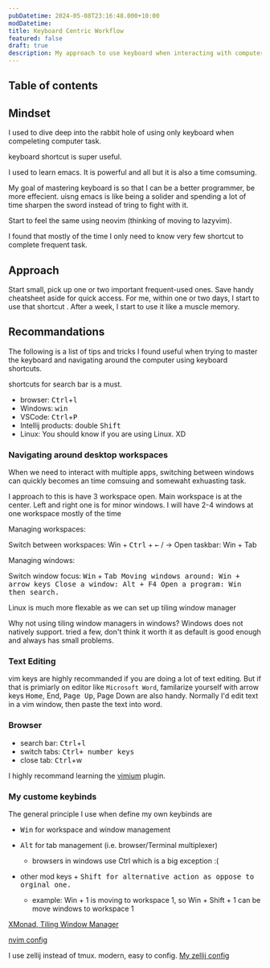 ```yaml
---
pubDatetime: 2024-05-08T23:16:48.000+10:00
modDatetime:
title: Keyboard Centric Workflow
featured: false
draft: true
description: My approach to use keyboard when interacting with computers.
---
```


## Table of contents

## Mindset

I used to dive deep into the rabbit hole of using
only keyboard when compeleting computer task.

keyboard shortcut is super useful.

I used to learn emacs. It is powerful and all but
it is also a time comsuming.

My goal of mastering keyboard is so that
I can be a better programmer, be more effecient.
uisng emacs is like being a solider
and spending a lot of time sharpen the sword
instead of tring to fight with it.

Start to feel the same using neovim (thinking of moving to lazyvim).

I found that mostly of the time I only need to know
very few shortcut to complete frequent task.

## Approach

Start small, pick up one or two important
frequent-used ones.
Save handy cheatsheet aside for quick access.
For me, within one or two days, I start
to use that shortcut .
After a week, I start to use it like a muscle memory.

## Recommandations

The following is a list of tips and tricks
I found useful when trying to master the keyboard
and navigating around the computer using keyboard
shortcuts.

shortcuts for search bar is a must.

- browser: <kbd>Ctrl</kbd>+<kbd>l</kbd>
- Windows: <kbd>win</kbd>
- VSCode: <kbd>Ctrl</kbd>+<kbd>P</kbd>
- Intellij products: double <kbd>Shift</kbd>
- Linux: You should know if you are using Linux. XD

### Navigating around desktop workspaces

When we need to interact with multiple apps,
switching between windows can quickly becomes an
time comsuing and somewaht exhuasting task.

I approach to this is have 3 workspace open.
Main workspace is at the center.
Left and right one is for minor windows.
I will have 2-4 windows at one workspace mostly of
the time

Managing workspaces:

Switch between workspaces: <kdb>Win</kbd> + <kbd>Ctrl</kbd> + <kbd>←</kdb> / <kdb>→</kdb>
Open taskbar: <kdb>Win</kdb> + <kdb>Tab</kdb>

Managing windows:

Switch window focus: <kbd>Win</kbd> + <kbd>Tab</kdb>
Moving windows around: <kbd>Win</kbd> + arrow keys
Close a window: <kbd>Alt</kbd> + <kbd>F4</kbd>
Open a program: <kbd>Win</kbd> then search.

Linux is much more flexable as we can set up tiling
window manager

Why not using tiling window managers in windows?
Windows does not natively support. tried a few,
don't think it worth it as default is good enough
and always has small problems.

### Text Editing

vim keys are highly recommanded if you are doing
a lot of text editing. But if that is primiarly on
editor like `Microsoft Word`, familarize yourself with arrow keys
<kbd>Home</kbd>, <kdb>End</kdb>, <kbd>Page Up</kbd>,
<kdb>Page Down</kdb> are also handy.
Normally I'd edit text in a vim window, then paste
the text into word.

### Browser

- search bar: <kbd>Ctrl</kbd>+<kbd>l</kbd>
- switch tabs: <kbd>Ctrl</kdb>+ number keys
- close tab: <kbd>Ctrl</kbd>+<kdb>w<kbd>

I highly recommand learning the [vimium](https://github.com/philc/vimium) plugin.

### My custome keybinds

The general principle I use when define my own
keybinds are

- <kbd>Win</kbd> for workspace and window management

- <kbd>Alt</kbd> for tab management (i.e. browser/Terminal multiplexer)

  - browsers in windows use Ctrl which is a big exception :(

- other mod keys + <kbd>Shift</kdb> for alternative action as oppose to orginal one.

  - example: <kdb>Win</kdb> + <kdb>1</kdb> is moving to workspace 1, so <kdb>Win</kdb> + <kdb>Shift</kdb> + <kdb>1</kdb> can be move windows to workspace 1

[XMonad, Tiling Window Manager](https://github.com/Firerer/dotfile/blob/main/.config/xmonad/xmonad.hs#L74)

[nvim config](https://github.com/Firerer/dotfile/tree/main/.config/nvim)

I use zellij instead of tmux. modern, easy to config.
[My zellij config](https://github.com/Firerer/dotfile/blob/main/.config/zellij/config.kdl)

